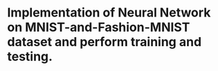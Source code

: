 # Implementation of Neural Network on MNIST-and-Fashion-MNIST dataset and perform training and testing.
